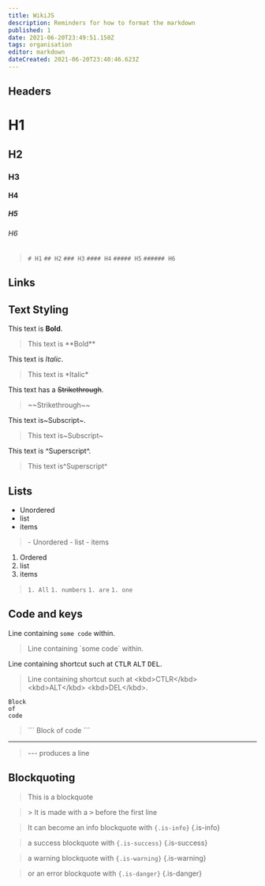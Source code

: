 ```yaml
---
title: WikiJS
description: Reminders for how to format the markdown
published: 1
date: 2021-06-20T23:49:51.150Z
tags: organisation
editor: markdown
dateCreated: 2021-06-20T23:40:46.623Z
---
```


## Headers

# H1

## H2

### H3

#### H4

##### H5

###### H6

>`# H1`
>`## H2`
>`### H3`
>`#### H4`
>`##### H5`
>`###### H6`

## Links

[]()

## Text Styling

This text is **Bold**.

>This text is \*\*Bold**

This text is *Italic*.

>This text is \*Italic*

This text has a ~~Strikethrough~~.

>\~\~Strikethrough~~

This text is~Subscript~.

>This text is\~Subscript~

This text is ^Superscript^.

>This text is\^Superscript^

## Lists

- Unordered
- list
- items

> \- Unordered
\- list
\- items

1. Ordered
1. list
1. items


> `1. All`
`1. numbers`
`1. are`
`1. one`


## Code and keys

Line containing `some code` within.

> Line containing \`some code\` within.

Line containing shortcut such at <kbd>CTLR</kbd> <kbd>ALT</kbd> <kbd>DEL</kbd>.

>Line containing shortcut such at \<kbd>CTLR\</kbd> \<kbd>ALT\</kbd> \<kbd>DEL\</kbd>.

```
Block
of
code
```


>\```
Block
of
code
\```

---

> --- produces a line

## Blockquoting

> This is a 
blockquote

> \> It is made with
a <kbd>></kbd> before the first line

> It can become an info blockquote with `{.is-info}`
{.is-info}

> a success blockquote with `{.is-success}`
{.is-success}

> a warning blockquote with `{.is-warning}`
{.is-warning}

> or an error blockquote with `{.is-danger}`
{.is-danger}
